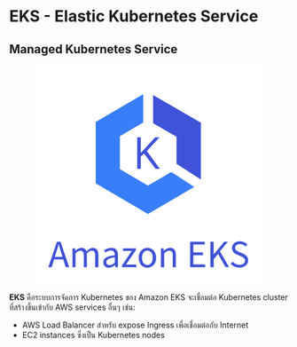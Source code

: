 # EKS - Elastic Kubernetes Service

## Managed Kubernetes Service

<figure><img src="../../../.gitbook/assets/image (46).png" alt=""><figcaption></figcaption></figure>

**EKS** คือระบบการจัดการ Kubernetes ของ Amazon EKS จะเชื่อมต่อ Kubernetes cluster ที่สร้างขึ้นเข้ากับ AWS services อื่นๆ เช่น:

* AWS Load Balancer สำหรับ expose Ingress เพื่อเชื่อมต่อกับ Internet
* EC2 instances ซึ่งเป็น Kubernetes nodes

<!-- ***

**EKS** is Amazon's managed Kubernetes service. It provides Kubernetes clusters created in EKS with integration with other AWS services such as:

* AWS Load Balancer for exposing Ingress to the internet
* EC2 instances as Kubernetes nodes -->
